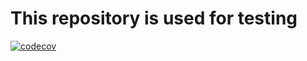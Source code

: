 # This repository is used for testing

[![codecov](https://codecov.io/gh/Ram-Amoncar/test-coverage/branch/main/graph/badge.svg?token=WEBUPYKFQ5)](https://codecov.io/gh/Ram-Amoncar/test-coverage)
